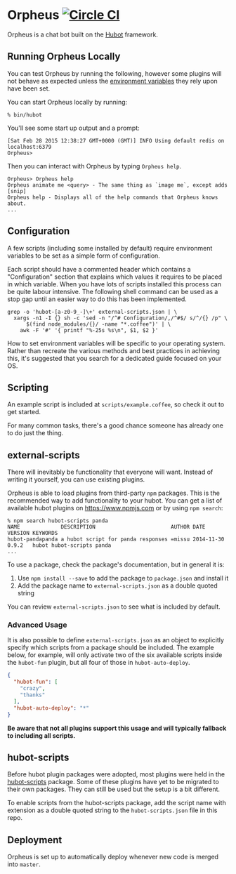 # Orpheus [![Circle CI](https://circleci.com/gh/hackclub/orpheus.svg?style=svg)](https://circleci.com/gh/hackclub/orpheus)

Orpheus is a chat bot built on the [Hubot](https://hubot.github.com/) framework.

## Running Orpheus Locally

You can test Orpheus by running the following, however some plugins will not
behave as expected unless the [environment variables](#configuration) they rely
upon have been set.

You can start Orpheus locally by running:

    % bin/hubot

You'll see some start up output and a prompt:

    [Sat Feb 28 2015 12:38:27 GMT+0000 (GMT)] INFO Using default redis on localhost:6379
    Orpheus>

Then you can interact with Orpheus by typing `Orpheus help`.

    Orpheus> Orpheus help
    Orpheus animate me <query> - The same thing as `image me`, except adds [snip]
    Orpheus help - Displays all of the help commands that Orpheus knows about.
    ...

## Configuration

A few scripts (including some installed by default) require environment
variables to be set as a simple form of configuration.

Each script should have a commented header which contains a "Configuration"
section that explains which values it requires to be placed in which variable.
When you have lots of scripts installed this process can be quite labour
intensive. The following shell command can be used as a stop gap until an easier
way to do this has been implemented.

    grep -o 'hubot-[a-z0-9_-]\+' external-scripts.json | \
      xargs -n1 -I {} sh -c 'sed -n "/^# Configuration/,/^#$/ s/^/{} /p" \
          $(find node_modules/{}/ -name "*.coffee")' | \
        awk -F '#' '{ printf "%-25s %s\n", $1, $2 }'

How to set environment variables will be specific to your operating system.
Rather than recreate the various methods and best practices in achieving this,
it's suggested that you search for a dedicated guide focused on your OS.

## Scripting

An example script is included at `scripts/example.coffee`, so check it out to
get started.

For many common tasks, there's a good chance someone has already one to do just
the thing.

## external-scripts

There will inevitably be functionality that everyone will want. Instead of
writing it yourself, you can use existing plugins.

Orpheus is able to load plugins from third-party `npm` packages. This is the
recommended way to add functionality to your hubot. You can get a list of
available hubot plugins on https://www.npmjs.com or by using `npm search`:

    % npm search hubot-scripts panda
    NAME             DESCRIPTION                        AUTHOR DATE       VERSION KEYWORDS
    hubot-pandapanda a hubot script for panda responses =missu 2014-11-30 0.9.2   hubot hubot-scripts panda
    ...


To use a package, check the package's documentation, but in general it is:

1. Use `npm install --save` to add the package to `package.json` and install it
2. Add the package name to `external-scripts.json` as a double quoted string

You can review `external-scripts.json` to see what is included by default.

### Advanced Usage

It is also possible to define `external-scripts.json` as an object to explicitly
specify which scripts from a package should be included. The example below, for
example, will only activate two of the six available scripts inside the
`hubot-fun` plugin, but all four of those in `hubot-auto-deploy`.

```json
{
  "hubot-fun": [
    "crazy",
    "thanks"
  ],
  "hubot-auto-deploy": "*"
}
```

**Be aware that not all plugins support this usage and will typically fallback
to including all scripts.**

## hubot-scripts

Before hubot plugin packages were adopted, most plugins were held in the
[hubot-scripts](https://github.com/github/hubot-scripts) package. Some of these
plugins have yet to be migrated to their own packages. They can still be used
but the setup is a bit different.

To enable scripts from the hubot-scripts package, add the script name with
extension as a double quoted string to the `hubot-scripts.json` file in this
repo.

## Deployment

Orpheus is set up to automatically deploy whenever new code is merged into
`master`.
